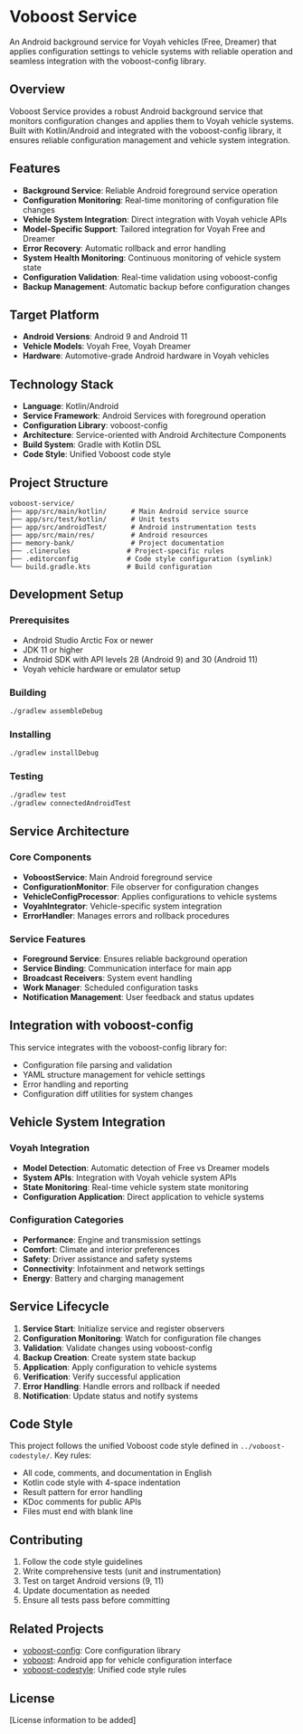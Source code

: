 # Voboost Service

An Android background service for Voyah vehicles (Free, Dreamer) that applies configuration settings to vehicle systems with reliable operation and seamless integration with the voboost-config library.

## Overview

Voboost Service provides a robust Android background service that monitors configuration changes and applies them to Voyah vehicle systems. Built with Kotlin/Android and integrated with the voboost-config library, it ensures reliable configuration management and vehicle system integration.

## Features

- **Background Service**: Reliable Android foreground service operation
- **Configuration Monitoring**: Real-time monitoring of configuration file changes
- **Vehicle System Integration**: Direct integration with Voyah vehicle APIs
- **Model-Specific Support**: Tailored integration for Voyah Free and Dreamer
- **Error Recovery**: Automatic rollback and error handling
- **System Health Monitoring**: Continuous monitoring of vehicle system state
- **Configuration Validation**: Real-time validation using voboost-config
- **Backup Management**: Automatic backup before configuration changes

## Target Platform

- **Android Versions**: Android 9 and Android 11
- **Vehicle Models**: Voyah Free, Voyah Dreamer
- **Hardware**: Automotive-grade Android hardware in Voyah vehicles

## Technology Stack

- **Language**: Kotlin/Android
- **Service Framework**: Android Services with foreground operation
- **Configuration Library**: voboost-config
- **Architecture**: Service-oriented with Android Architecture Components
- **Build System**: Gradle with Kotlin DSL
- **Code Style**: Unified Voboost code style

## Project Structure

```
voboost-service/
├── app/src/main/kotlin/      # Main Android service source
├── app/src/test/kotlin/      # Unit tests
├── app/src/androidTest/      # Android instrumentation tests
├── app/src/main/res/         # Android resources
├── memory-bank/              # Project documentation
├── .clinerules              # Project-specific rules
├── .editorconfig            # Code style configuration (symlink)
└── build.gradle.kts         # Build configuration
```

## Development Setup

### Prerequisites

- Android Studio Arctic Fox or newer
- JDK 11 or higher
- Android SDK with API levels 28 (Android 9) and 30 (Android 11)
- Voyah vehicle hardware or emulator setup

### Building

```bash
./gradlew assembleDebug
```

### Installing

```bash
./gradlew installDebug
```

### Testing

```bash
./gradlew test
./gradlew connectedAndroidTest
```

## Service Architecture

### Core Components

- **VoboostService**: Main Android foreground service
- **ConfigurationMonitor**: File observer for configuration changes
- **VehicleConfigProcessor**: Applies configurations to vehicle systems
- **VoyahIntegrator**: Vehicle-specific system integration
- **ErrorHandler**: Manages errors and rollback procedures

### Service Features

- **Foreground Service**: Ensures reliable background operation
- **Service Binding**: Communication interface for main app
- **Broadcast Receivers**: System event handling
- **Work Manager**: Scheduled configuration tasks
- **Notification Management**: User feedback and status updates

## Integration with voboost-config

This service integrates with the voboost-config library for:

- Configuration file parsing and validation
- YAML structure management for vehicle settings
- Error handling and reporting
- Configuration diff utilities for system changes

## Vehicle System Integration

### Voyah Integration
- **Model Detection**: Automatic detection of Free vs Dreamer models
- **System APIs**: Integration with Voyah vehicle system APIs
- **State Monitoring**: Real-time vehicle system state monitoring
- **Configuration Application**: Direct application to vehicle systems

### Configuration Categories
- **Performance**: Engine and transmission settings
- **Comfort**: Climate and interior preferences
- **Safety**: Driver assistance and safety systems
- **Connectivity**: Infotainment and network settings
- **Energy**: Battery and charging management

## Service Lifecycle

1. **Service Start**: Initialize service and register observers
2. **Configuration Monitoring**: Watch for configuration file changes
3. **Validation**: Validate changes using voboost-config
4. **Backup Creation**: Create system state backup
5. **Application**: Apply configuration to vehicle systems
6. **Verification**: Verify successful application
7. **Error Handling**: Handle errors and rollback if needed
8. **Notification**: Update status and notify systems

## Code Style

This project follows the unified Voboost code style defined in `../voboost-codestyle/`. Key rules:

- All code, comments, and documentation in English
- Kotlin code style with 4-space indentation
- Result<T> pattern for error handling
- KDoc comments for public APIs
- Files must end with blank line

## Contributing

1. Follow the code style guidelines
2. Write comprehensive tests (unit and instrumentation)
3. Test on target Android versions (9, 11)
4. Update documentation as needed
5. Ensure all tests pass before committing

## Related Projects

- [voboost-config](../voboost-config/): Core configuration library
- [voboost](../voboost/): Android app for vehicle configuration interface
- [voboost-codestyle](../voboost-codestyle/): Unified code style rules

## License

[License information to be added]